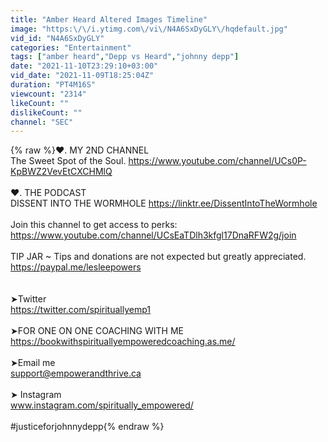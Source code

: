 ```yaml
---
title: "Amber Heard Altered Images Timeline"
image: "https:\/\/i.ytimg.com\/vi\/N4A6SxDyGLY\/hqdefault.jpg"
vid_id: "N4A6SxDyGLY"
categories: "Entertainment"
tags: ["amber heard","Depp vs Heard","johnny depp"]
date: "2021-11-10T23:29:10+03:00"
vid_date: "2021-11-09T18:25:04Z"
duration: "PT4M16S"
viewcount: "2314"
likeCount: ""
dislikeCount: ""
channel: "SEC"
---
```

{% raw %}❤️.   MY 2ND CHANNEL<br />The Sweet Spot of the Soul. <a rel="nofollow" target="blank" href="https://www.youtube.com/channel/UCs0P-KpBWZ2VevEtCXCHMlQ">https://www.youtube.com/channel/UCs0P-KpBWZ2VevEtCXCHMlQ</a><br /><br />❤️.   THE PODCAST<br />DISSENT INTO THE WORMHOLE  <a rel="nofollow" target="blank" href="https://linktr.ee/DissentIntoTheWormhole">https://linktr.ee/DissentIntoTheWormhole</a><br /><br />Join this channel to get access to perks:<br /><a rel="nofollow" target="blank" href="https://www.youtube.com/channel/UCsEaTDlh3kfgl17DnaRFW2g/join">https://www.youtube.com/channel/UCsEaTDlh3kfgl17DnaRFW2g/join</a><br /><br />TIP JAR ~ Tips and donations are not expected but greatly appreciated. <br /><a rel="nofollow" target="blank" href="https://paypal.me/lesleepowers">https://paypal.me/lesleepowers</a><br /><br /><br />➤Twitter<br /> <a rel="nofollow" target="blank" href="https://twitter.com/spirituallyemp1">https://twitter.com/spirituallyemp1</a><br /><br />➤FOR ONE ON ONE COACHING WITH ME <br />  <a rel="nofollow" target="blank" href="https://bookwithspirituallyempoweredcoaching.as.me/">https://bookwithspirituallyempoweredcoaching.as.me/</a> <br /><br />➤Email me <br />support@empowerandthrive.ca<br /><br />➤ Instagram <br />www.instagram.com/spiritually_empowered/<br /><br />#justiceforjohnnydepp{% endraw %}
